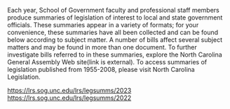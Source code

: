Each year, School of Government faculty and professional staff members produce summaries of legislation of interest to local and state government officials. These summaries appear in a variety of formats; for your convenience, these summaries have all been collected and can be found below according to subject matter. A number of bills affect several subject matters and may be found in more than one document. To further investigate bills referred to in these summaries, explore the North Carolina General Assembly Web site(link is external). To access summaries of legislation published from 1955-2008, please visit North Carolina Legislation.

https://lrs.sog.unc.edu/lrs/legsumms/2023
https://lrs.sog.unc.edu/lrs/legsumms/2022
